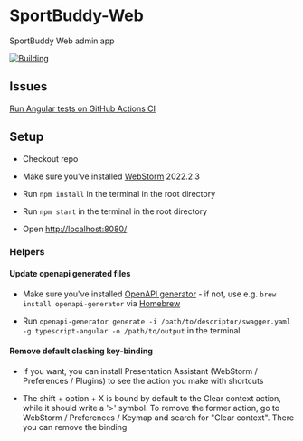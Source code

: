 # SportBuddy-Web
SportBuddy Web admin app

[![Building](https://github.com/stateman92/MSc-SportBuddy-Web/actions/workflows/main.yml/badge.svg)](https://github.com/stateman92/MSc-SportBuddy-Web/actions/workflows/main.yml)

## Issues

[Run Angular tests on GitHub Actions CI](https://stackoverflow.com/a/69780948)

## Setup

- Checkout repo

- Make sure you've installed [WebStorm](https://www.jetbrains.com/webstorm/) 2022.2.3

- Run `npm install` in the terminal in the root directory

- Run `npm start` in the terminal in the root directory

- Open [http://localhost:8080/](http://localhost:8080/)

### Helpers

#### Update openapi generated files

- Make sure you've installed [OpenAPI generator](https://github.com/OpenAPITools/openapi-generator) - if not, use e.g. `brew install openapi-generator` via [Homebrew](https://brew.sh/)

- Run `openapi-generator generate -i /path/to/descriptor/swagger.yaml -g typescript-angular -o /path/to/output` in the terminal

#### Remove default clashing key-binding

- If you want, you can install Presentation Assistant (WebStorm / Preferences / Plugins) to see the action you make with shortcuts

- The shift + option + X is bound by default to the Clear context action, while it should write a '>' symbol. To remove the former action, go to WebStorm / Preferences / Keymap and search for "Clear context". There you can remove the binding